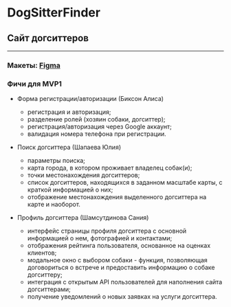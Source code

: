 # DogSitterFinder
## Сайт догситтеров
--------------------------
### Макеты: [Figma](https://www.figma.com/file/XxffsVfQXzZAovWFR1LKky/SberHubProject?type=design&node-id=0%3A1&mode=design&t=wKPq5bK26bBrxTas-1)
### Фичи для MVP1
* Форма регистрации/авторизации (Биксон Алиса)
  * регистрация и авторизация;
  * разделение ролей (хозяин собаки, догситтер);
  * регистрация/авторизация через Google аккаунт;
  * валидация номера телефона при регистрации.

* Поиск догситтера (Шапаева Юлия)
  * параметры поиска;
  * карта города, в котором проживает владелец собак(и);
  * точки местонахождения догситтеров;
  * список догситтеров, находящихся в заданном масштабе карты, с краткой информацией о них;
  * отображение местонахождения выделенного догситтера на карте и наоборот.
 
* Профиль догситтера (Шамсутдинова Сания)
  * интерфейс страницы профиля догситтера с основной информацией о нем, фотографией и контактами;
  * отображения рейтинга пользователя, основанное на оценках клиентов;
  * модальное окно с выбором собаки - функция, позволяющая договориться о встрече и предоставить информацию о собаке догситтеру;
  * интеграция с открытым API пользователей для наполнения сайта догситтерами;
  * получение уведомлений о новых заявках на услуги догситтера.
  
